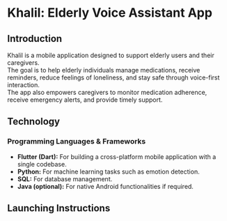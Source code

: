 # Khalil: Elderly Voice Assistant App


## Introduction
Khalil is a mobile application designed to support elderly users and their caregivers.  
The goal is to help elderly individuals manage medications, receive reminders, reduce feelings of loneliness, and stay safe through voice-first interaction.  
The app also empowers caregivers to monitor medication adherence, receive emergency alerts, and provide timely support.


## Technology
### Programming Languages & Frameworks
- **Flutter (Dart):** For building a cross-platform mobile application with a single codebase.
- **Python:** For machine learning tasks such as emotion detection.
- **SQL:** For database management.
- **Java (optional):** For native Android functionalities if required.

## Launching Instructions
